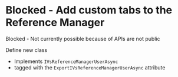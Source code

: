 Blocked - Add custom tabs to the Reference Manager
==============================

Blocked - Not currently possible because of APIs are not public

Define new class 

- Implements `IVsReferenceManagerUserAsync`
- tagged with the `ExportIVsReferenceManagerUserAsync` attribute
